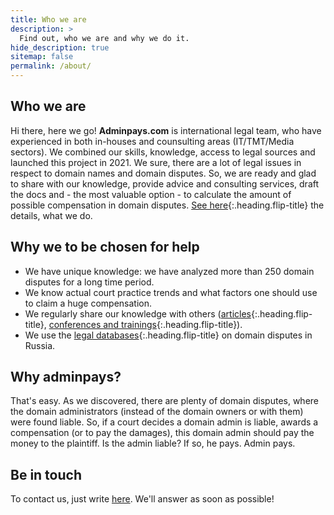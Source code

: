 ```yaml
---
title: Who we are
description: >
  Find out, who we are and why we do it.
hide_description: true
sitemap: false
permalink: /about/
---
```


## Who we are

Hi there, here we go! **Adminpays.com** is international legal team, who have experienced in both in-houses and counsulting areas (IT/TMT/Media sectors). We combined our skills, knowledge, access to legal sources and launched this project in 2021. We sure, there are a lot of legal issues in respect to domain names and domain disputes. So, we are ready and glad to share with our knowledge, provide advice and consulting services, draft the docs and - the most valuable option - to calculate the amount of possible compensation in domain disputes. [See here]{:.heading.flip-title} the details, what we do.

## Why we to be chosen for help

* We have unique knowledge: we have analyzed more than 250 domain disputes for a long time period. 
* We know actual court practice trends and what factors one should use to claim a huge compensation.
* We regularly share our knowledge with others ([articles]{:.heading.flip-title}, [conferences and trainings]{:.heading.flip-title}).
* We use the [legal databases]{:.heading.flip-title} on domain disputes in Russia.


## Why adminpays?

That's easy. As we discovered, there are plenty of domain disputes, where the domain administrators (instead of the domain owners or with them) were found liable. So, if a court decides a domain admin is liable, awards a compensation (or to pay the damages), this domain admin should pay the money to the plaintiff. Is the admin liable? If so, he pays. Admin pays.

## Be in touch

To contact us, just write [here](https://adminpays.com/contact). We'll answer as soon as possible!

[See here]: http://adminpays.com/projects
[legal databases]: projects/databases.md
[articles]: ../publications.md
[conferences and trainings]: projects/conferences.md
